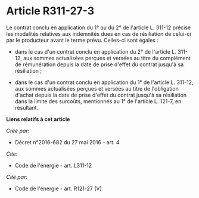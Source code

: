 # Article R311-27-3

Le contrat conclu en application du 1° ou du 2° de l'article L. 311-12 précise les modalités relatives aux indemnités dues en
cas de résiliation de celui-ci par le producteur avant le terme prévu. Celles-ci sont égales :

- dans le cas d'un contrat conclu en application du 2° de l'article L. 311-12, aux sommes actualisées perçues et versées au
titre du complément de rémunération depuis la date de prise d'effet du contrat jusqu'à sa résiliation ;

- dans le cas d'un contrat conclu en application du 1° de l'article L. 311-12, aux sommes actualisées perçues et versées au
titre de l'obligation d'achat depuis la date de prise d'effet du contrat jusqu'à sa résiliation dans la limite des surcoûts,
mentionnés au 1° de l'article L. 121-7, en résultant.

**Liens relatifs à cet article**

_Créé par_:

  - Décret n°2016-682 du 27 mai 2016 - art. 4

_Cite_:

  - Code de l'énergie - art. L311-12

_Cité par_:

  - Code de l'énergie - art. R121-27 (V)
